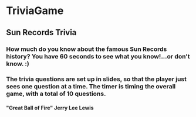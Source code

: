 # TriviaGame

## **Sun Records Trivia**

### How much do you know about the famous Sun Records history? You have 60 seconds to see what you know!...or don't know. :)  

### The trivia questions are set up in slides, so that the player just sees one question at a time. The timer is timing the overall game, with a total of 10 questions. 

#### "Great Ball of Fire" Jerry Lee Lewis
